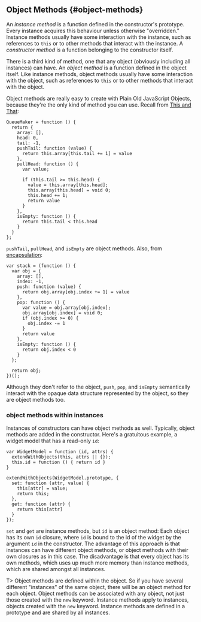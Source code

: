 ## Object Methods {#object-methods}

An *instance method* is a function defined in the constructor's prototype. Every instance acquires this behaviour unless otherwise "overridden." Instance methods usually have some interaction with the instance, such as references to `this` or to other methods that interact with the instance. A *constructor method* is a function belonging to the constructor itself.

There is a third kind of method, one that any object (obviously including all instances) can have. An *object method* is a function defined in the object itself. Like instance methods, object methods usually have some interaction with the object, such as references to `this` or to other methods that interact with the object.

Object methods are really easy to create with Plain Old JavaScript Objects, because they're the only kind of method you can use. Recall from [This and That](#this):

    QueueMaker = function () {
      return {
        array: [], 
        head: 0, 
        tail: -1,
        pushTail: function (value) {
          return this.array[this.tail += 1] = value
        },
        pullHead: function () {
          var value;
          
          if (this.tail >= this.head) {
            value = this.array[this.head];
            this.array[this.head] = void 0;
            this.head += 1;
            return value
          }
        },
        isEmpty: function () {
          return this.tail < this.head
        }
      }
    };
        
`pushTail`, `pullHead`, and `isEmpty` are object methods. Also, from [encapsulation](#hiding-state):

    var stack = (function () {
      var obj = {
        array: [],
        index: -1,
        push: function (value) {
          return obj.array[obj.index += 1] = value
        },
        pop: function () {
          var value = obj.array[obj.index];
          obj.array[obj.index] = void 0;
          if (obj.index >= 0) { 
            obj.index -= 1 
          }
          return value
        },
        isEmpty: function () {
          return obj.index < 0
        }
      };
      
      return obj;
    })();

Although they don't refer to the object, `push`, `pop`, and `isEmpty` semantically interact with the opaque data structure represented by the object, so they are object methods too.

### object methods within instances

Instances of constructors can have object methods as well. Typically, object methods are added in the constructor. Here's a gratuitous example, a widget model that has a read-only `id`:

    var WidgetModel = function (id, attrs) {
      extendWithObjects(this, attrs || {});
      this.id = function () { return id }
    }
    
    extendWithObjects(WidgetModel.prototype, {
      set: function (attr, value) {
        this[attr] = value;
        return this;
      },
      get: function (attr) {
        return this[attr]
      }
    });

`set` and `get` are instance methods, but `id` is an object method: Each object has its own `id` closure, where `id` is bound to the id of the widget by the argument `id` in the constructor. The advantage of this approach is that instances can have different object methods, or object methods with their own closures as in this case. The disadvantage is that every object has its own methods, which uses up much more memory than instance methods, which are shared amongst all instances.

T> Object methods are defined within the object. So if you have several different "instances" of the same object, there will be an object method for each object. Object methods can be associated with any object, not just those created with the `new` keyword. Instance methods apply  to instances, objects created with the `new` keyword. Instance methods are defined in a  prototype and are shared by all instances.